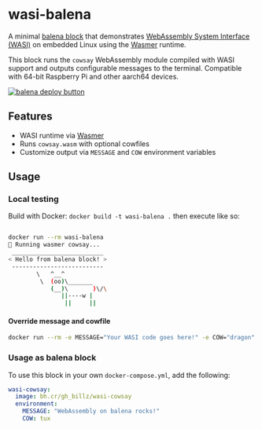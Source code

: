 # wasi-balena

A minimal [balena block](https://www.balena.io/blog/introducing-balenaBlocks/) that demonstrates [WebAssembly System Interface (WASI)](https://wasi.dev/) on embedded Linux using the [Wasmer](https://wasmer.io/) runtime.

This block runs the `cowsay` WebAssembly module compiled with WASI support and outputs configurable messages to the terminal. Compatible with 64-bit Raspberry Pi and other aarch64 devices.

[![balena deploy button](https://www.balena.io/deploy.svg)](https://dashboard.balena-cloud.com/deploy?repoUrl=https://github.com/billz/wasi-balena&defaultDeviceType=raspberrypi3)

## Features

- WASI runtime via [Wasmer](https://wasmer.io/)
- Runs `cowsay.wasm` with optional cowfiles
- Customize output via `MESSAGE` and `COW` environment variables

##  Usage

### Local testing
Build with Docker: `docker build -t wasi-balena .` then execute like so:
```bash

docker run --rm wasi-balena
🐄 Running wasmer cowsay...
 __________________________
< Hello from balena block! >
 --------------------------
        \   ^__^
         \  (oo)\_______
            (__)\       )\/\
               ||----w |
                ||     ||
```

#### Override message and cowfile
```bash
docker run --rm -e MESSAGE="Your WASI code goes here!" -e COW="dragon" wasi-balena
```
### Usage as balena block
To use this block in your own `docker-compose.yml`, add the following:

```yaml
wasi-cowsay:
  image: bh.cr/gh_billz/wasi-cowsay
  environment:
    MESSAGE: "WebAssembly on balena rocks!"
    COW: tux
```
